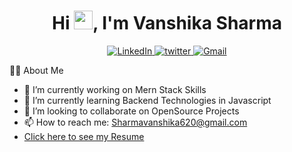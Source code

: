 <h1 align="center">Hi <img src="https://raw.githubusercontent.com/MartinHeinz/MartinHeinz/master/wave.gif" width="30px">, I'm Vanshika Sharma</h1>


<p align="center">
  <a href="https://www.linkedin.com/in/vanshika-sharma-298942205" target="_blank">
  <img alt="LinkedIn" src="https://img.shields.io/badge/linkedin%20-%230077B5.svg?&style=for-the-badge&logo=linkedin&logoColor=white"/>
  </a>
  <a href="https://twitter.com/Vanshika8548?t=GB06cf3yr_4OTTWppNkv1w&s=08" target="_blank">
  <img src="https://img.shields.io/badge/twitter-%2300acee.svg?&style=for-the-badge&logo=twitter&logoColor=white" alt="twitter" />
  </a>
  <a href="mailto:Sharmavanshika620@gmail.com">
  <img alt="Gmail" src="https://img.shields.io/badge/Gmail-D14836?style=for-the-badge&logo=gmail&logoColor=white" /> 
  </a>
  
</p> 
🙋‍♀️ About Me


- 🔭 I’m currently working on Mern Stack Skills
- 🌱 I’m currently learning Backend Technologies in Javascript
- 👯 I’m looking to collaborate on OpenSource Projects
- 📫 How to reach me: Sharmavanshika620@gmail.com
- <a href = "https://drive.google.com/file/d/19TVe2vYChm6j1FPRzC9ZxF8QmwMdMKyR/view?usp=drivesdk">Click here to see my Resume</a>



